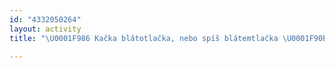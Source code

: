 ```yaml
---
id: "4332050264"
layout: activity
title: "\U0001F986 Kačka blátotlačka, nebo spíš blátemtlačka \U0001F90E"

---
```

